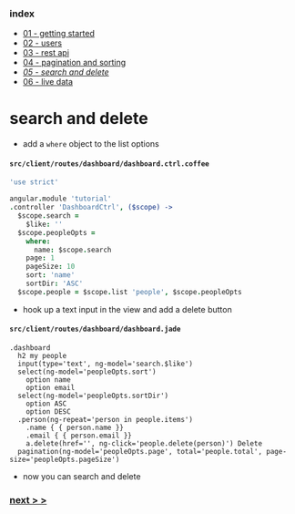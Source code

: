 ### index
- [01 - getting started](https://ndxbxrme.github.io/ndx-framework/docs/tutorial/01_getting_started)
- [02 - users](https://ndxbxrme.github.io/ndx-framework/docs/tutorial/02_users)
- [03 - rest api](https://ndxbxrme.github.io/ndx-framework/docs/tutorial/03_restapi)
- [04 - pagination and sorting](https://ndxbxrme.github.io/ndx-framework/docs/tutorial/04_paging_and_sorting)
- _[05 - search and delete](https://ndxbxrme.github.io/ndx-framework/docs/tutorial/05_search_and_delete)_
- [06 - live data](https://ndxbxrme.github.io/ndx-framework/docs/tutorial/06_live_data)

# search and delete

- add a `where` object to the list options  

#### `src/client/routes/dashboard/dashboard.ctrl.coffee`  

```coffeescript
'use strict'

angular.module 'tutorial'
.controller 'DashboardCtrl', ($scope) ->
  $scope.search =
    $like: ''
  $scope.peopleOpts =
    where:
      name: $scope.search
    page: 1
    pageSize: 10
    sort: 'name'
    sortDir: 'ASC'
  $scope.people = $scope.list 'people', $scope.peopleOpts
```

- hook up a text input in the view and add a delete button

#### `src/client/routes/dashboard/dashboard.jade`  

```pug
.dashboard
  h2 my people
  input(type='text', ng-model='search.$like')
  select(ng-model='peopleOpts.sort')
    option name
    option email
  select(ng-model='peopleOpts.sortDir')
    option ASC
    option DESC
  .person(ng-repeat='person in people.items') 
    .name { { person.name }}
    .email { { person.email }}
    a.delete(href='', ng-click='people.delete(person)') Delete
  pagination(ng-model='peopleOpts.page', total='people.total', page-size='peopleOpts.pageSize')
```  

- now you can search and delete

### [next > >](https://ndxbxrme.github.io/ndx-framework/docs/tutorial/06_live_data)